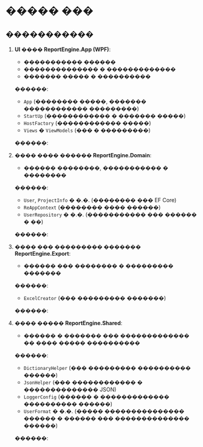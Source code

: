 # ����� ���

## �����������

1. **UI ���� ReportEngine.App (WPF)**:
    - ����������� ������
    - �������������� � �������������
    - ������� ����� � ����������

   **������**:
    - `App` (�������� �����, ������� ������������ ���������)
    - `StartUp` (������������ � ������� �����)
    - `HostFactory` (������������ �����)
    - `Views` � `ViewModels` (��� � ���������)

   **������**:

2. **���� ���� ������ ReportEngine.Domain**:
    - ������ ��������, ����������� � ��������

   **������**:
    - `User`, `ProjectInfo` � �.�. (�������� ��� EF Core)
    - `ReAppContext` (�������� ���� ������)
    - `UserRepository` � �.�. (����������� ��� ������ � ��)

   **������**:

3. **���� ��� ��������� ������� ReportEngine.Export**:
    - ������ ��� �������� � ��������� �������

   **������**:
    - `ExcelCreator` (��� ��������� �������)

   **������**:

4. **���� ����� ReportEngine.Shared**:
    - ������ � ������� ��� ������������� �� ���� ����� ����������

   **������**:
    - `DictionaryHelper` (��� ��������� ���������� ������)
    - `JsonHelper` (��� ������������ � �������������� JSON)
    - `LoggerConfig` (������ � ������������� ���������� ������)
    - `UserFormat` � �.�. (����� ��������������� ������ � ������ ��� �������������� ������)

   **������**: